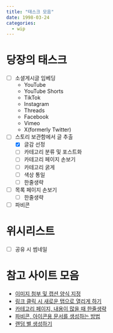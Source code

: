 ```yaml
---
title: "태스크 모음"
date: 1998-03-24
categories:
  - wip
---
```


# 당장의 태스크

- [ ] 소셜게시글 임베딩
  * YouTube
  * YouTube Shorts
  * TikTok
  * Instagram
  * Threads
  * Facebook
  * Vimeo
  * X(formerly Twitter)
- [ ] 스토리 보관함에서 글 추출
    - [x] 글감 선정
    - [ ] 카테고리 분류 및 포스트화
    - [ ] 카테고리 페이지 손보기
    - [ ] 카테고리 굵게
    - [ ] 색상 통일
    - [ ] 한줄생략
- [ ] 목록 페이지 손보기
    - [ ] 한줄생략
- [ ] 파비콘

# 위시리스트

- [ ] 공유 시 썸네일


# 참고 사이트 모음

 * [이미지 첨부 및 캡션 양식 지정](https://blog.jaeyoon.io/2017/12/jekyll-image.html#:~:text=이미지%20캡션%20달기)
 * [링크 클릭 시 새로운 탭으로 열리게 하기](https://terry1213.com/blog/jekyll-how-to-open-a-link-in-a-new-tab/)
 * [카테고리 페이지, 내용이 많을 때 한줄생략](https://jnarin-development-story.tistory.com/156)
 * [파비콘, 아이콘용 문서를 생성하는 방법](https://yeun.github.io/2015/11/09/how-to-setting-a-icons-document02.html)
 * [랜덤 별 생성하기](https://dev.to/nicm42/scss-stars-4kkl)
 